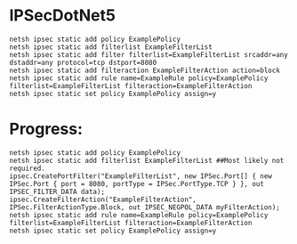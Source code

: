 # IPSecDotNet5

    netsh ipsec static add policy ExamplePolicy
    netsh ipsec static add filterlist ExampleFilterList
    netsh ipsec static add filter filterlist=ExampleFilterList srcaddr=any dstaddr=any protocol=tcp dstport=8080
    netsh ipsec static add filteraction ExampleFilterAction action=block
    netsh ipsec static add rule name=ExampleRule policy=ExamplePolicy filterlist=ExampleFilterList filteraction=ExampleFilterAction
    netsh ipsec static set policy ExamplePolicy assign=y

# Progress:
    netsh ipsec static add policy ExamplePolicy
    netsh ipsec static add filterlist ExampleFilterList ##Most likely not required.
    ipsec.CreatePortFilter("ExampleFilterList", new IPSec.Port[] { new IPSec.Port { port = 8080, portType = IPSec.PortType.TCP } }, out IPSEC_FILTER_DATA data);
    ipsec.CreateFilterAction("ExampleFilterAction", IPSec.FilterActionType.Block, out IPSEC_NEGPOL_DATA myFilterAction);
    netsh ipsec static add rule name=ExampleRule policy=ExamplePolicy filterlist=ExampleFilterList filteraction=ExampleFilterAction
    netsh ipsec static set policy ExamplePolicy assign=y
